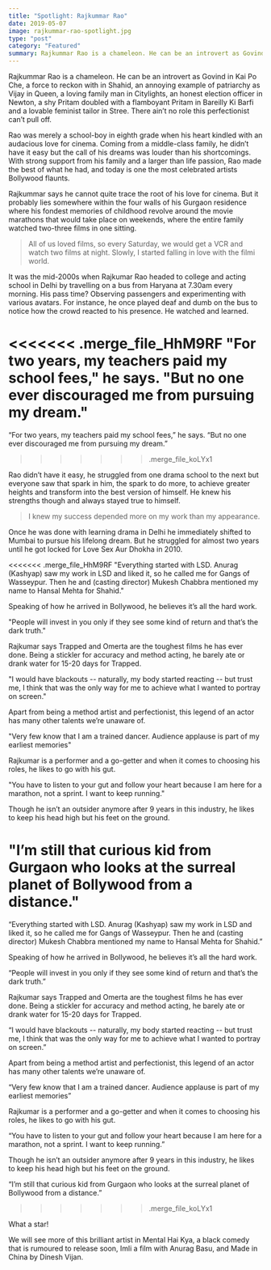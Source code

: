 ```yaml
---
title: "Spotlight: Rajkummar Rao"
date: 2019-05-07
image: rajkummar-rao-spotlight.jpg
type: "post"
category: "Featured"
summary: Rajkummar Rao is a chameleon. He can be an introvert as Govind in Kai Po Che and a flamboyant Pritam in Bareilly Ki Barfi. There ain’t no role this perfectionist can’t pull off.
---
```


Rajkummar Rao is a chameleon. He can be an introvert as Govind in Kai Po Che, a force to reckon with in Shahid, an annoying example of patriarchy as Vijay in Queen, a loving family man in Citylights, an honest election officer in Newton, a shy Pritam doubled with a flamboyant Pritam in Bareilly Ki Barfi and a lovable feminist tailor in Stree. There ain’t no role this perfectionist can’t pull off.

Rao was merely a school-boy in eighth grade when his heart kindled with an audacious love for cinema. Coming from a middle-class family, he didn’t have it easy but the call of his dreams was louder than his shortcomings. With strong support from his family and a larger than life passion, Rao made the best of what he had, and today is one the most celebrated artists Bollywood flaunts.

Rajkummar says he cannot quite trace the root of his love for cinema. But it probably lies somewhere within the four walls of his Gurgaon residence where his fondest memories of childhood revolve around the movie marathons that would take place on weekends, where the entire family watched two-three films in one sitting.

>All of us loved films, so every Saturday, we would get a VCR and watch two films at night. Slowly, I started falling in love with the filmi world.

It was the mid-2000s when Rajkumar Rao headed to college and acting school in Delhi by travelling on a bus from Haryana at 7.30am every morning. His pass time? Observing passengers and experimenting with various avatars. For instance, he once played deaf and dumb on the bus to notice how the crowd reacted to his presence. He watched and learned.

<<<<<<< .merge_file_HhM9RF
"For two years, my teachers paid my school fees," he says. "But no one ever discouraged me from pursuing my dream."
=======
“For two years, my teachers paid my school fees,” he says. “But no one ever discouraged me from pursuing my dream.”
>>>>>>> .merge_file_koLYx1

Rao didn’t have it easy, he struggled from one drama school to the next but everyone saw that spark in him, the spark to do more, to achieve greater heights and transform into the best version of himself. He knew his strengths though and always stayed true to himself.

>I knew my success depended more on my work than my appearance.

Once he was done with learning drama in Delhi he immediately shifted to Mumbai to pursue his lifelong dream. But he struggled for almost two years until he got locked for Love Sex Aur Dhokha in 2010.

<<<<<<< .merge_file_HhM9RF
"Everything started with LSD. Anurag (Kashyap) saw my work in LSD and liked it, so he called me for Gangs of Wasseypur. Then he and (casting director) Mukesh Chabbra mentioned my name to Hansal Mehta for Shahid."

Speaking of how he arrived in Bollywood, he believes it’s all the hard work.

"People will invest in you only if they see some kind of return and that’s the dark truth."

Rajkumar says Trapped and Omerta are the toughest films he has ever done. Being a stickler for accuracy and method acting, he barely ate or drank water for 15-20 days for Trapped.

"I would have blackouts -- naturally, my body started reacting -- but trust me, I think that was the only way for me to achieve what I wanted to portray on screen."

Apart from being a method artist and perfectionist, this legend of an actor has many other talents we’re unaware of.

"Very few know that I am a trained dancer. Audience applause is part of my earliest memories"

Rajkumar is a performer and a go-getter and when it comes to choosing his roles, he likes to go with his gut.

"You have to listen to your gut and follow your heart because I am here for a marathon, not a sprint. I want to keep running."

Though he isn’t an outsider anymore after 9 years in this industry, he likes to keep his head high but his feet on the ground.

"I’m still that curious kid from Gurgaon who looks at the surreal planet of Bollywood from a distance."
=======
“Everything started with LSD. Anurag (Kashyap) saw my work in LSD and liked it, so he called me for Gangs of Wasseypur. Then he and (casting director) Mukesh Chabbra mentioned my name to Hansal Mehta for Shahid.”

Speaking of how he arrived in Bollywood, he believes it’s all the hard work.

“People will invest in you only if they see some kind of return and that’s the dark truth.”

Rajkumar says Trapped and Omerta are the toughest films he has ever done. Being a stickler for accuracy and method acting, he barely ate or drank water for 15-20 days for Trapped.

“I would have blackouts -- naturally, my body started reacting -- but trust me, I think that was the only way for me to achieve what I wanted to portray on screen.”

Apart from being a method artist and perfectionist, this legend of an actor has many other talents we’re unaware of.

“Very few know that I am a trained dancer. Audience applause is part of my earliest memories”

Rajkumar is a performer and a go-getter and when it comes to choosing his roles, he likes to go with his gut.

“You have to listen to your gut and follow your heart because I am here for a marathon, not a sprint. I want to keep running.”

Though he isn’t an outsider anymore after 9 years in this industry, he likes to keep his head high but his feet on the ground.

“I’m still that curious kid from Gurgaon who looks at the surreal planet of Bollywood from a distance.”
>>>>>>> .merge_file_koLYx1

What a star!

We will see more of this brilliant artist in Mental Hai Kya, a black comedy that is rumoured to release soon, Imli a film with Anurag Basu, and Made in China by Dinesh Vijan.
